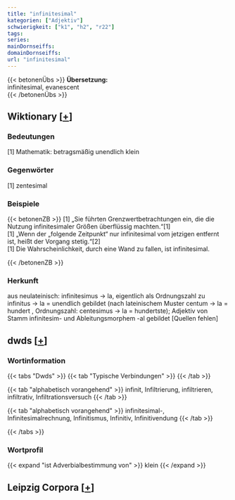 ```yaml
---
title: "infinitesimal"
kategorien: ["Adjektiv"]
schwierigkeit: ["k1", "h2", "r22"]
tags:
series:
mainDornseiffs:
domainDornseiffs:
url: "infinitesimal"
---
```


{{< betonenÜbs >}}
**Übersetzung:**  
infinitesimal, evanescent  
{{< /betonenÜbs >}}

## Wiktionary [[+](https://de.wiktionary.org/wiki/infinitesimal)]

### Bedeutungen
[1] Mathematik: betragsmäßig unendlich klein  

### Gegenwörter
[1] zentesimal  

### Beispiele
{{< betonenZB >}}
[1] „Sie führten Grenzwertbetrachtungen ein, die die Nutzung infinitesimaler Größen überflüssig machten.“[1]  
[1] „Wenn der „folgende Zeitpunkt“ nur infinitesimal vom jetzigen entfernt ist, heißt der Vorgang stetig.“[2]  
[1] Die Wahrscheinlichkeit, durch eine Wand zu fallen, ist infinitesimal.  

{{< /betonenZB >}}
### Herkunft
aus neulateinisch: infinitesimus → la, eigentlich als Ordnungszahl zu infinitus → la = unendlich gebildet (nach lateinischem Muster centum → la = hundert , Ordnungszahl: centesimus → la = hundertste); Adjektiv von Stamm infinitesim- und Ableitungsmorphem -al gebildet [Quellen fehlen]  



## dwds [[+](https://www.dwds.de/wb/infinitesimal)]

### Wortinformation
{{< tabs "Dwds" >}}
{{< tab "Typische Verbindungen" >}}
{{< /tab >}}

{{< tab "alphabetisch vorangehend" >}}
infinit, Infiltrierung, infiltrieren, infiltrativ, Infiltrationsversuch
{{< /tab >}}

{{< tab "alphabetisch vorangehend" >}}
infinitesimal-, Infinitesimalrechnung, Infinitismus, Infinitiv, Infinitivendung
{{< /tab >}}

{{< /tabs >}}

### Wortprofil
{{< expand "ist Adverbialbestimmung von" >}} klein {{< /expand >}}

## Leipzig Corpora [[+](https://corpora.uni-leipzig.de/en/res?word=infinitesimal&corpusId=deu_newscrawl-public_2018)]

